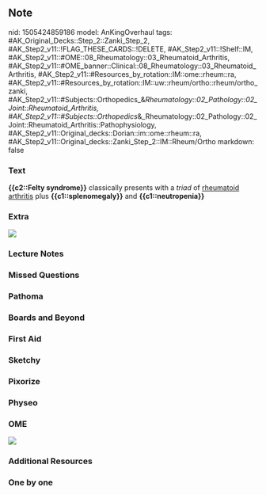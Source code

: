 ## Note
nid: 1505424859186
model: AnKingOverhaul
tags: #AK_Original_Decks::Step_2::Zanki_Step_2, #AK_Step2_v11::!FLAG_THESE_CARDS::!DELETE, #AK_Step2_v11::!Shelf::IM, #AK_Step2_v11::#OME::08_Rheumatology::03_Rheumatoid_Arthritis, #AK_Step2_v11::#OME_banner::Clinical::08_Rheumatology::03_Rheumatoid_Arthritis, #AK_Step2_v11::#Resources_by_rotation::IM::ome::rheum::ra, #AK_Step2_v11::#Resources_by_rotation::IM::uw::rheum/ortho::rheum/ortho_zanki, #AK_Step2_v11::#Subjects::Orthopedics_&_Rheumatology::02_Pathology::02_Joint::Rheumatoid_Arthritis, #AK_Step2_v11::#Subjects::Orthopedics_&_Rheumatology::02_Pathology::02_Joint::Rheumatoid_Arthritis::Pathophysiology, #AK_Step2_v11::Original_decks::Dorian::im::ome::rheum::ra, #AK_Step2_v11::Original_decks::Zanki_Step_2::IM::Rheum/Ortho
markdown: false

### Text
<b>{{c2::Felty syndrome}}</b> classically presents with a
<i>triad</i> of <u>rheumatoid arthritis</u> plus
<b>{{c1::splenomegaly}}</b> and <b>{{c1::neutropenia}}</b>

### Extra
<img src="FINALLY%20GOT%20DA%20FELTY.png">

### Lecture Notes


### Missed Questions


### Pathoma


### Boards and Beyond


### First Aid


### Sketchy


### Pixorize


### Physeo


### OME
<div class="ome-widget">
  <a href=
  "https://onlinemeded.org/spa/rheumatology/rheumatoid-arthritis/acquire?ref=anki">
  <img src="_OME_AnkiFlashcards_Lesson_5.png"></a>
</div>

### Additional Resources


### One by one

